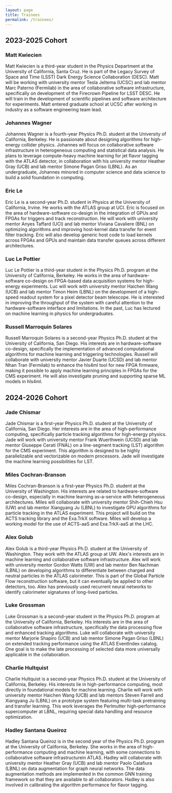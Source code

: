 ```yaml
---
layout: page
title: Trainees
permalink: /trainees/
---
```


## 2023-2025 Cohort

### Matt Kwiecien
Matt Kwiecien is a third-year student in the Physics Department at the University of California, Santa Cruz. He is part of the Legacy Survey of Space and Time (LSST) Dark Energy Science Collaboration (DESC). Matt will be working with university mentor Tesla Jeltema (UCSC) and lab mentor Marc Paterno (Fermilab) in the area of collaborative software infrastructure, specifically on development of the Firecrown Pipeline for LSST DESC. He will train in the development of scientific pipelines and software architecture for experiments. Matt entered graduate school at UCSC after working in industry as a software engineering team lead.


### Johannes Wagner
Johannes Wagner is a fourth-year Physics Ph.D. student at the University of California, Berkeley. He is passionate about designing algorithms for high-energy collider physics. Johannes will focus on collaborative software infrastructure in heterogeneous computing and statistical data analysis. He plans to leverage compute-heavy machine learning for jet flavor tagging with the ATLAS detector, in collaboration with his university mentor Heather Gray (UCB) and lab mentor Simone Pagan Griso (LBNL). As an undergraduate, Johannes minored in computer science and data science to build a solid foundation in computing.


### Eric Le
Eric Le is a second-year Ph.D. student in Physics at the University of California, Irvine. He works with the ATLAS group at UCI. Eric is focused on the area of hardware-software co-design in the integration of GPUs and FPGAs for triggers and track reconstruction. He will work with university mentor Anyes Taffard (UCI) and lab mentor Viviana Cavaliere (BNL) on optimizing algorithms and improving host-kernel data transfer for event filter tracking. Eric will also develop generic host code to load kernels across FPGAs and GPUs and maintain data transfer queues across different architectures.


### Luc Le Pottier
Luc Le Pottier is a third-year student in the Physics Ph.D. program at the University of California, Berkeley. He works in the area of hardware-software co-design on FPGA-based data acquisition systems for high-energy experiments. Luc will work with university mentor Haichen Wang (UCB) and lab mentor Timon Heim (LBNL) on the development of a high-speed readout system for a pixel detector beam telescope. He is interested in improving the throughput of the system with careful attention to the hardware-software interface and limitations. In the past, Luc has lectured on machine learning in physics for undergraduates.


### Russell Marroquin Solares
Russell Marroquin Solares is a second-year Physics Ph.D. student at the University of California, San Diego. His interests are in hardware-software co-design, specifically the implementation of advanced computational algorithms for machine learning and triggering technologies. Russell will collaborate with university mentor Javier Duarte (UCSD) and lab mentor Nhan Tran (Fermilab) to enhance the hls4ml tool for new FPGA firmware, making it possible to apply machine learning principles in FPGAs for the CMS experiment.  He will also investigate pruning and supporting sparse ML models in hls4ml.

## 2024-2026 Cohort

### Jade Chismar

Jade Chismar is a first-year Physics Ph.D. student at the University of California, San Diego. Her interests are in the area of high-performance computing, specifically particle tracking algorithms for high-energy physics. Jade will work with university mentor Frank Wuerthwein (UCSD) and lab mentor Giuseppe Cerati (FNAL) on a line-segment tracking (LST) algorithm for the CMS experiment. This algorithm is designed to be highly parallelizable and vectorizable on modern processors. Jade will investigate the machine learning possibilities for LST.


### Miles Cochran-Branson

Miles Cochran-Branson is a first-year Physics Ph.D. student at the University of Washington. His interests are related to hardware-software co-design, especially in machine learning as-a-service with heterogeneous architectures. Miles will collaborate with university mentor Shih-Chieh Hsu (UW) and lab mentor Xiangyang Ju (LBNL) to investigate GPU algorithms for particle tracking in the ATLAS experiment. This project will build on the ACTS tracking library and the Exa.TrkX software. Miles will develop a working model for the use of ACTS-aaS and Exa.TrkX-aaS at the LHC.


### Alex Golub

Alex Golub is a third-year Physics Ph.D. student at the University of Washington. They work with the ATLAS group at UW. Alex's interests are in machine learning and collaborative software infrastructure. Alex will work with university mentor Gordon Watts (UW) and lab mentor Ben Nachman (LBNL) on developing algorithms to differentiate between charged and neutral particles in the ATLAS calorimeter. This is part of the Global Particle Flow reconstruction software, but it can eventually be applied to other detectors, too. Alex has previously used recurrent neural networks to identify calorimeter signatures of long-lived particles.


### Luke Grossman

Luke Grossman is a second-year student in the Physics Ph.D. program at the University of California, Berkeley. His interests are in the area of collaborative software infrastructure, specifically the data processing flow and enhanced tracking algorithms. Luke will collaborate with university mentor Marjorie Shapiro (UCB) and lab mentor Simone Pagan Griso (LBNL) on extended tracking performance using the ATLAS EventIndex catalog. One goal is to make the late processing of selected data more universally applicable in the collaboration.


### Charlie Hultquist

Charlie Hultquist is a second-year Physics Ph.D. student at the University of California, Berkeley. His interests lie in high-performance computing, most directly in foundational models for machine learning. Charlie will work with university mentor Haichen Wang (UCB) and lab mentors Steven Farrell and Xiangyang Ju (LBNL) on a prototype system featuring multi-task pretraining and transfer learning. This work leverages the Perlmutter high-performance supercomputer at LBNL, requiring special data handling and resource optimization.


### Hadley Santana Queiroz

Hadley Santana Queiroz is in the second year of the Physics Ph.D. program at the University of California, Berkeley. She works in the area of high-performance computing and machine learning, with some connections to collaborative software infrastructurein ATLAS. Hadley will collaborate with university mentor Heather Gray (UCB) and lab mentor Paolo Calafiura (LBNL) on data augmentation for graph neural networks. The data augmentation methods are implemented in the common GNN training framework so that they are available to all collaborators. Hadley is also involved in calibrating the algorithm performance for flavor tagging.